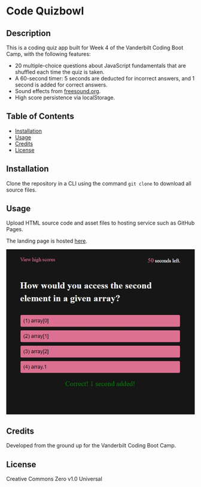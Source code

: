# Code Quizbowl

## Description

This is a coding quiz app built for Week 4 of the Vanderbilt Coding Boot Camp, with the following features:

- 20 multiple-choice questions about JavaScript fundamentals that are shuffled each time the quiz is taken.
- A 60-second timer: 5 seconds are deducted for incorrect answers, and 1 second is added for correct answers.
- Sound effects from [freesound.org](https://freesound.org/).
- High score persistence via localStorage.

## Table of Contents

- [Installation](#installation)
- [Usage](#usage)
- [Credits](#credits)
- [License](#license)

## Installation

Clone the repository in a CLI using the command `git clone` to download all source files.

## Usage

Upload HTML source code and asset files to hosting service such as GitHub Pages.

The landing page is hosted [here](https://branjames117.github.io/code-quizbowl/).

![Screenshot](./assets/images/screenshot.jpg)

## Credits

Developed from the ground up for the Vanderbilt Coding Boot Camp.

## License

Creative Commons Zero v1.0 Universal
